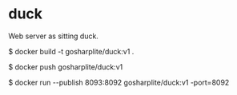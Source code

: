 # duck
Web server as sitting duck.

$ docker build -t gosharplite/duck:v1 .

$ docker push gosharplite/duck:v1

$ docker run --publish 8093:8092 gosharplite/duck:v1 -port=8092